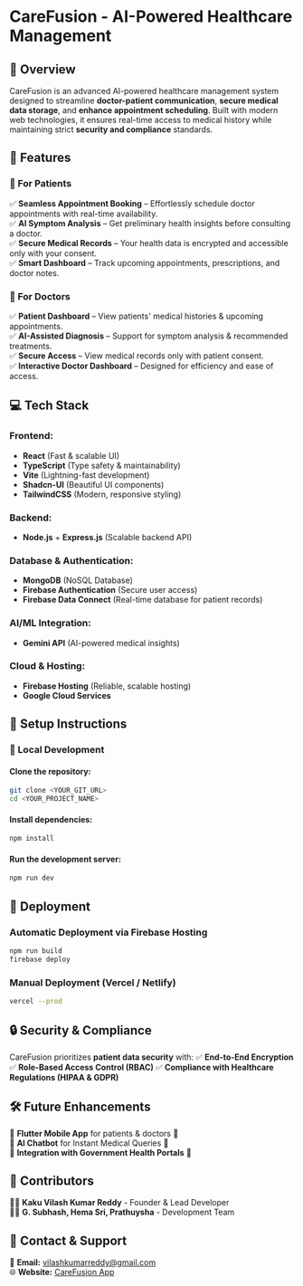 # CareFusion - AI-Powered Healthcare Management

## 🌟 Overview
CareFusion is an advanced AI-powered healthcare management system designed to streamline **doctor-patient communication**, **secure medical data storage**, and **enhance appointment scheduling**. Built with modern web technologies, it ensures real-time access to medical history while maintaining strict **security and compliance** standards.

## 🚀 Features

### 🔹 For Patients
✅ **Seamless Appointment Booking** – Effortlessly schedule doctor appointments with real-time availability.  
✅ **AI Symptom Analysis** – Get preliminary health insights before consulting a doctor.  
✅ **Secure Medical Records** – Your health data is encrypted and accessible only with your consent.  
✅ **Smart Dashboard** – Track upcoming appointments, prescriptions, and doctor notes.  

### 🔹 For Doctors
✅ **Patient Dashboard** – View patients' medical histories & upcoming appointments.  
✅ **AI-Assisted Diagnosis** – Support for symptom analysis & recommended treatments.  
✅ **Secure Access** – View medical records only with patient consent.  
✅ **Interactive Doctor Dashboard** – Designed for efficiency and ease of access.  

## 💻 Tech Stack

### **Frontend:**
- **React** (Fast & scalable UI)
- **TypeScript** (Type safety & maintainability)
- **Vite** (Lightning-fast development)
- **Shadcn-UI** (Beautiful UI components)
- **TailwindCSS** (Modern, responsive styling)

### **Backend:**
- **Node.js** + **Express.js** (Scalable backend API)

### **Database & Authentication:**
- **MongoDB** (NoSQL Database)
- **Firebase Authentication** (Secure user access)
- **Firebase Data Connect** (Real-time database for patient records)

### **AI/ML Integration:**
- **Gemini API** (AI-powered medical insights)

### **Cloud & Hosting:**
- **Firebase Hosting** (Reliable, scalable hosting)
- **Google Cloud Services**

## 📌 Setup Instructions

### 🔧 Local Development

#### Clone the repository:
```sh
git clone <YOUR_GIT_URL>
cd <YOUR_PROJECT_NAME>
```

#### Install dependencies:
```sh
npm install
```

#### Run the development server:
```sh
npm run dev
```

## 🚀 Deployment

### **Automatic Deployment via Firebase Hosting**
```sh
npm run build
firebase deploy
```

### **Manual Deployment (Vercel / Netlify)**
```sh
vercel --prod
```

## 🔒 Security & Compliance
CareFusion prioritizes **patient data security** with:
✅ **End-to-End Encryption**
✅ **Role-Based Access Control (RBAC)**
✅ **Compliance with Healthcare Regulations (HIPAA & GDPR)**

## 🛠️ Future Enhancements
🔹 **Flutter Mobile App** for patients & doctors 📱  
🔹 **AI Chatbot** for Instant Medical Queries 🤖  
🔹 **Integration with Government Health Portals** 🏥  

## 🤝 Contributors
👨‍💻 **Kaku Vilash Kumar Reddy** - Founder & Lead Developer  
👨‍💻 **G. Subhash, Hema Sri, Prathuysha** - Development Team  

## 📩 Contact & Support
📧 **Email:** vilashkumarreddy@gmail.com  
🌐 **Website:** [CareFusion App](https://carefusion-4d303.web.app/)


